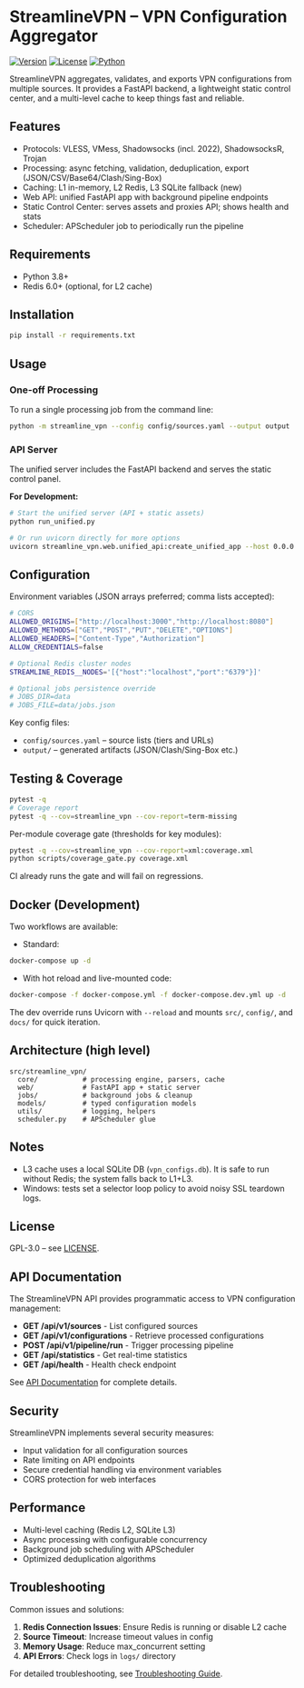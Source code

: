 # StreamlineVPN – VPN Configuration Aggregator

[![Version](https://img.shields.io/badge/version-2.0.0-blue.svg)](./src/streamline_vpn/__init__.py)
[![License](https://img.shields.io/badge/License-GPLv3-blue.svg)](./LICENSE)
[![Python](https://img.shields.io/badge/python-3.8+-blue.svg)](https://python.org)

StreamlineVPN aggregates, validates, and exports VPN configurations from multiple sources. It provides a FastAPI backend, a lightweight static control center, and a multi-level cache to keep things fast and reliable.

## Features

- Protocols: VLESS, VMess, Shadowsocks (incl. 2022), ShadowsocksR, Trojan
- Processing: async fetching, validation, deduplication, export (JSON/CSV/Base64/Clash/Sing-Box)
- Caching: L1 in-memory, L2 Redis, L3 SQLite fallback (new)
- Web API: unified FastAPI app with background pipeline endpoints
- Static Control Center: serves assets and proxies API; shows health and stats
- Scheduler: APScheduler job to periodically run the pipeline

## Requirements

- Python 3.8+
- Redis 6.0+ (optional, for L2 cache)

## Installation

```bash
pip install -r requirements.txt
```

## Usage

### One-off Processing

To run a single processing job from the command line:
```bash
python -m streamline_vpn --config config/sources.yaml --output output
```

### API Server

The unified server includes the FastAPI backend and serves the static control panel.

**For Development:**
```bash
# Start the unified server (API + static assets)
python run_unified.py

# Or run uvicorn directly for more options
uvicorn streamline_vpn.web.unified_api:create_unified_app --host 0.0.0.0 --port 8080 --reload
```

## Configuration

Environment variables (JSON arrays preferred; comma lists accepted):

```bash
# CORS
ALLOWED_ORIGINS=["http://localhost:3000","http://localhost:8080"]
ALLOWED_METHODS=["GET","POST","PUT","DELETE","OPTIONS"]
ALLOWED_HEADERS=["Content-Type","Authorization"]
ALLOW_CREDENTIALS=false

# Optional Redis cluster nodes
STREAMLINE_REDIS__NODES='[{"host":"localhost","port":"6379"}]'

# Optional jobs persistence override
# JOBS_DIR=data
# JOBS_FILE=data/jobs.json
```

Key config files:

- `config/sources.yaml` – source lists (tiers and URLs)
- `output/` – generated artifacts (JSON/Clash/Sing-Box etc.)

## Testing & Coverage

```bash
pytest -q
# Coverage report
pytest -q --cov=streamline_vpn --cov-report=term-missing
```

Per-module coverage gate (thresholds for key modules):

```bash
pytest -q --cov=streamline_vpn --cov-report=xml:coverage.xml
python scripts/coverage_gate.py coverage.xml
```

CI already runs the gate and will fail on regressions.

## Docker (Development)

Two workflows are available:

- Standard:

```bash
docker-compose up -d
```

- With hot reload and live-mounted code:

```bash
docker-compose -f docker-compose.yml -f docker-compose.dev.yml up -d
```

The dev override runs Uvicorn with `--reload` and mounts `src/`, `config/`, and `docs/` for quick iteration.

## Architecture (high level)

```
src/streamline_vpn/
  core/           # processing engine, parsers, cache
  web/            # FastAPI app + static server
  jobs/           # background jobs & cleanup
  models/         # typed configuration models
  utils/          # logging, helpers
  scheduler.py    # APScheduler glue
```

## Notes

- L3 cache uses a local SQLite DB (`vpn_configs.db`). It is safe to run without Redis; the system falls back to L1+L3.
- Windows: tests set a selector loop policy to avoid noisy SSL teardown logs.

## License

GPL-3.0 – see [LICENSE](./LICENSE).

## API Documentation

The StreamlineVPN API provides programmatic access to VPN configuration management:

- **GET /api/v1/sources** - List configured sources
- **GET /api/v1/configurations** - Retrieve processed configurations
- **POST /api/v1/pipeline/run** - Trigger processing pipeline
- **GET /api/statistics** - Get real-time statistics
- **GET /api/health** - Health check endpoint

See [API Documentation](docs/api/index.html) for complete details.

## Security

StreamlineVPN implements several security measures:

- Input validation for all configuration sources
- Rate limiting on API endpoints
- Secure credential handling via environment variables
- CORS protection for web interfaces

## Performance

- Multi-level caching (Redis L2, SQLite L3)
- Async processing with configurable concurrency
- Background job scheduling with APScheduler
- Optimized deduplication algorithms

## Troubleshooting

Common issues and solutions:

1. **Redis Connection Issues**: Ensure Redis is running or disable L2 cache
2. **Source Timeout**: Increase timeout values in config
3. **Memory Usage**: Reduce max_concurrent setting
4. **API Errors**: Check logs in `logs/` directory

For detailed troubleshooting, see [Troubleshooting Guide](docs/troubleshooting.html).

